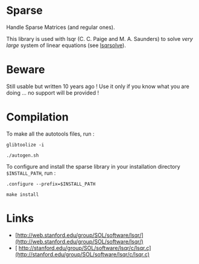 # Sparse

Handle Sparse Matrices (and regular ones).

This library is used with lsqr (C. C. Paige and M. A. Saunders) to solve *very large* system of linear equations (see [lsqrsolve](http://github.com/marcopovitch/lsqrsolve)).


# Beware

Still usable but written 10 years ago !  Use it only if you know what you are doing ... no support will be provided !

# Compilation

To make all the autotools files, run :

`glibtoolize -i`

`./autogen.sh`

To configure and install the sparse library in your installation directory `$INSTALL_PATH`, run :

`.configure --prefix=$INSTALL_PATH`

`make install`
 
 

# Links

* [http://web.stanford.edu/group/SOL/software/lsqr/](http://web.stanford.edu/group/SOL/software/lsqr/)
* [ http://stanford.edu/group/SOL/software/lsqr/c/lsqr.c](http://stanford.edu/group/SOL/software/lsqr/c/lsqr.c)
